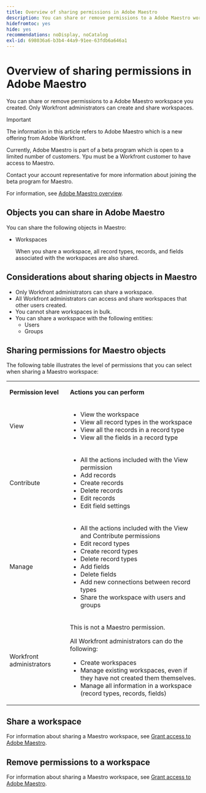 ```yaml
---
title: Overview of sharing permissions in Adobe Maestro
description: You can share or remove permissions to a Adobe Maestro workspace you created. Only Workfront administrators can create and share workspaces.
hidefromtoc: yes
hide: yes
recommendations: noDisplay, noCatalog
exl-id: 698036a6-b3b4-44a9-91ee-63fdb6a646a1
---
```

<!--update the metadata with real things when making this public; also update the description with something like this: Not all users in the organization have the same access and permissions to use Adobe Maestro. This article describes the levels of access that users could have to Adobe Maestro. -->

<!--over time, this article should look like this one does: https://experienceleague.adobe.com/docs/workfront/using/basics/grant-request-object-permissions/sharing-permissions-on-objects-overview.html?lang=en-->

<!-- *********add to TOC****************-->

# Overview of sharing permissions in Adobe Maestro

You can share or remove permissions to a Adobe Maestro workspace you created. Only Workfront administrators can create and share workspaces. 

>[!IMPORTANT]
>
>The information in this article refers to Adobe Maestro which is a new offering from Adobe Workfront. 
>
>Currently, Adobe Maestro is part of a beta program which is open to a limited number of customers. Ypu must be a Workfront customer to have access to Maestro.
>
>Contact your account representative for more information about joining the beta program for Maestro.
>
>For information, see [Adobe Maestro overview](../maestro-overview.md). 

## Objects you can share in Adobe Maestro

You can share the following objects in Maestro: 

* Workspaces

    When you share a workspace, all record types, records, and fields associated with the workspaces are also shared. 

## Considerations about sharing objects in Maestro

* Only Workfront administrators can share a workspace. 
* All Workfront administrators can access and share workspaces that other users created. 
* You cannot share workspaces in bulk. 
* You can share a workspace with the following entities:
    * Users
    * Groups

## Sharing permissions for Maestro objects

The following table illustrates the level of permissions that you can select when sharing a Maestro workspace: 

<table style="table-layout:auto"> 
 <col> 
 <col> 
 <tbody> 
 <tr> 
   <td role="rowheader"><p><b>Permission level</b></p></td> 
   <td> <p><b>Actions you can perform</b></p> 
    </td> 
  </tr> 
  <tr> 
   <td role="rowheader"><p>View</p></td> 
   <td> 
    <ul> 
     <li>View the workspace</li> 
     <li>View all record types in the workspace</li> 
     <li>View all the records in a record type</li> 
     <li>View all the fields in a record type</li> 
    </ul> </td> 
  </tr> 
  <tr> 
   <td role="rowheader"><p>Contribute</p></td> 
   <td>  
    <ul> 
     <li>All the actions included with the View permission</li> 
     <li>Add records</li>
     <li>Create records</li> 
     <li>Delete records</li>  
     <li>Edit records</li>
     <li>Edit field settings</li>
     </ul> </td> 
  </tr> 
  <tr> 
   <td role="rowheader"><p>Manage</p></td> 
   <td> 
    <ul> 
     <li>All the actions included with the View and Contribute permissions</li> 
     <li>Edit record types</li> 
     <li>Create record types</li> 
     <li>Delete record types</li> 
     <li>Add fields</li> 
     <li>Delete fields</li> 
     <li>Add new connections between record types</li> 
     <li>Share the workspace with users and groups</li> 
     </ul> </td> 
  </tr> 
  <tr> 
   <td role="rowheader"><p>Workfront administrators</p></td> 
   <td> <p>This is not a Maestro permission.</p>
   <p> All Workfront administrators can do the following: </p>
   <ul><li>Create workspaces</li>
    <li> Manage existing workspaces, even if they have not created them themselves. </li> 
    <li>Manage all information in a workspace (record types, records, fields)
    </td> 
  </tr> 
 </tbody> 
</table>

<!-- the following sections are hidden in the links below - ensure they are visible-->

## Share a workspace

For information about sharing a Maestro workspace, see [Grant access to Adobe Maestro](../access/grant-access.md). 

## Remove permissions to a workspace

For information about sharing a Maestro workspace, see [Grant access to Adobe Maestro](../access/grant-access.md). 

<!--This is currently not possible: ## Request permissions to objects -->

